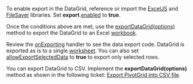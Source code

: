 To enable export in the DataGrid, reference or import the <a href="https://github.com/exceljs/exceljs" target="_blank">ExcelJS</a> and <a href="https://github.com/eligrey/FileSaver.js/" target="_blank">FileSaver</a> libraries. Set **export**.[enabled](/Documentation/ApiReference/UI_Components/dxDataGrid/Configuration/export/#enabled) to **true**. 

Once the conditions above are met, use the [exportDataGrid(options)](/Documentation/ApiReference/Common/Utils/excelExporter/#exportDataGridoptions) method to export the DataGrid to an Excel <a href="https://github.com/exceljs/exceljs#create-a-workbook" target="_blank">workbook</a>. 

Review the [onExporting](/Documentation/ApiReference/UI_Components/dxDataGrid/Configuration/#onExporting) handler to see the data export code. DataGrid is exported as is to a single <a href="https://github.com/exceljs/exceljs#add-a-worksheet" target="_blank">worksheet</a>. You can also set [allowExportSelectedData](/Documentation/ApiReference/UI_Components/dxDataGrid/Configuration/export/#allowExportSelectedData) to **true** to export only selected rows.

You can export DataGrid to CSV. Implement the **exportDataGrid(options)** method as shown in the following ticket: <a href="https://supportcenter.devexpress.com/ticket/details/t920593/pivotgrid-exceljs-export-to-export-pivotgrid-into-csv-file" target="_blank">Export PivotGrid into CSV file</a>.
